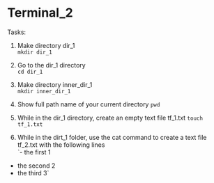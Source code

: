 # Terminal_2

Tasks:  

1) Make directory dir_1  
`mkdir dir_1`  

2) Go to the dir_1 directory  
`cd dir_1`

3) Make directory inner_dir_1  
`mkdir inner_dir_1`  

4) Show full path name of your current directory
`pwd`

5) While in the dir_1 directory, create an empty text file tf_1.txt
`touch tf_1.txt`

6) While in the dirt_1 folder, use the cat command to create a text file tf_2.txt with the following lines  
`- the first 1
- the second 2
- the third 3`

